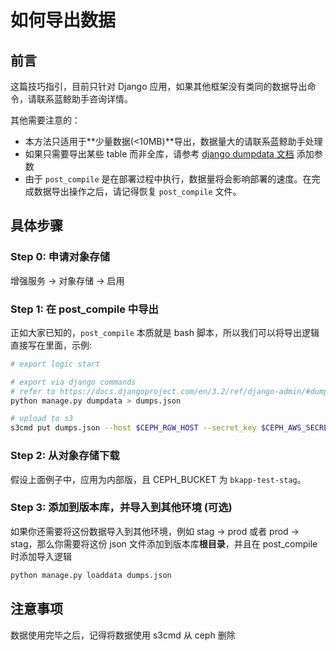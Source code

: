 # 如何导出数据

## 前言

这篇技巧指引，目前只针对 Django 应用，如果其他框架没有类同的数据导出命令，请联系蓝鲸助手咨询详情。

其他需要注意的：

- 本方法只适用于**少量数据(<10MB)**导出，数据量大的请联系蓝鲸助手处理
- 如果只需要导出某些 table 而非全库，请参考 [django dumpdata 文档](https://docs.djangoproject.com/en/3.2/ref/django-admin/#dumpdata-app-label-app-label-app-label-model) 添加参数
- 由于 `post_compile` 是在部署过程中执行，数据量将会影响部署的速度。在完成数据导出操作之后，请记得恢复 `post_compile` 文件。

## 具体步骤

### Step 0: 申请对象存储

增强服务 -> 对象存储 -> 启用

### Step 1: 在 post_compile 中导出

正如大家已知的，`post_compile` 本质就是 bash 脚本，所以我们可以将导出逻辑直接写在里面，示例:

```bash
# export logic start

# export via django commands
# refer to https://docs.djangoproject.com/en/3.2/ref/django-admin/#dumpdata-app-label-app-label-app-label-model
python manage.py dumpdata > dumps.json

# upload to s3
s3cmd put dumps.json --host $CEPH_RGW_HOST --secret_key $CEPH_AWS_SECRET_ACCESS_KEY --access_key $CEPH_AWS_ACCESS_KEY_ID --acl-public s3://$CEPH_BUCKET
```

### Step 2: 从对象存储下载

假设上面例子中，应用为内部版，且 CEPH_BUCKET 为 `bkapp-test-stag`。

### Step 3: 添加到版本库，并导入到其他环境 (可选)

如果你还需要将这份数据导入到其他环境，例如 stag -> prod 或者 prod -> stag，那么你需要将这份 json 文件添加到版本库**根目录**，并且在 post_compile 时添加导入逻辑

```bash
python manage.py loaddata dumps.json
```

## 注意事项

数据使用完毕之后，记得将数据使用 s3cmd 从 ceph 删除
